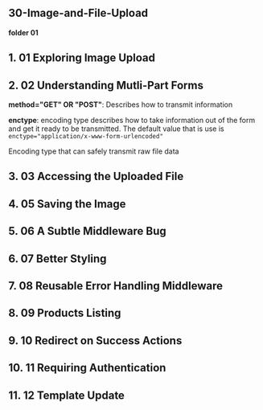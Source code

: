 ## 30-Image-and-File-Upload

**folder 01**

## 1. 01 Exploring Image Upload

## 2. 02 Understanding Mutli-Part Forms

**method="GET" OR "POST"**: Describes how to transmit information

**enctype**: encoding type describes how to take information out of the form and get it ready to be transmitted. The default value that is use is `enctype="application/x-www-form-urlencoded"`

Encoding type that can safely transmit raw file data

## 3. 03 Accessing the Uploaded File

## 4. 05 Saving the Image

## 5. 06 A Subtle Middleware Bug

## 6. 07 Better Styling

## 7. 08 Reusable Error Handling Middleware

## 8. 09 Products Listing

## 9. 10 Redirect on Success Actions

## 10. 11 Requiring Authentication

## 11. 12 Template Update